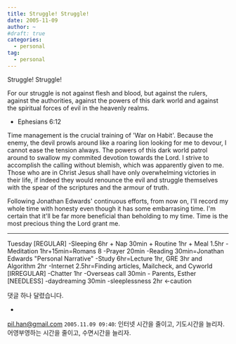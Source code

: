```yaml
---
title: Struggle! Struggle!
date: 2005-11-09
author: ~
#draft: true
categories:
  - personal
tag:
  - personal
---
```




Struggle! Struggle!

For our struggle is not against flesh and blood, 
but against the rulers, against the authorities, against the powers of this dark world 
and against the spiritual forces of evil in the heavenly realms.
- Ephesians 6:12

Time management is the crucial training of 'War on Habit'.
Because the enemy, the devil prowls around like a roaring lion looking for me to devour,
I cannot ease the tension always.
The powers of this dark world patrol around to swallow my commited devotion towards the Lord.
I strive to accomplish the calling without blemish, which was apparently given to me.
Those who are in Christ Jesus shall have only overwhelming victories in their life,
if indeed they would renounce the evil and struggle themselves 
with the spear of the scriptures and the armour of truth.

Following Jonathan Edwards' continuous efforts, from now on, I'll record my whole time with honesty
even though it has some embarrasing time.
I'm certain that it'll be far more beneficial than beholding to my time.
Time is the most precious thing the Lord grant me. 

-------
Tuesday
[REGULAR]
-Sleeping 6hr + Nap 30min + Routine 1hr + Meal 1.5hr
-Meditation 1hr+15min=Romans 8
-Prayer 20min
-Reading 30min=Jonathan Edwards "Personal Narrative"
-Study 6hr=Lecture 1hr, GRE 3hr and Algorithm 2hr
-Internet 2.5hr=Finding articles, Mailcheck, and Cyworld
[IRREGULAR]
-Chatter 1hr
-Overseas call 30min - Parents, Esther
[NEEDLESS]
-daydreaming 30min
-sleeplessness 2hr <-caution


 댓글 하나 달렸습니다.

- 
 pil.han@gmail.com `2005.11.09 09:40`: 
인터넷 시간을 줄이고, 기도시간을 늘리자. 어영부영하는 시간을 줄이고, 수면시간을 늘리자.




